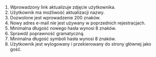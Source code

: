 1. Wprowadzony link aktualizuje zdjęcie użytkownika.
2. Użytkownik ma możliwość aktualizacji nazwy.
3. Dozwolone jest wprowadzenie 200 znaków.
4. Nowy adres e-mail nie jest używany w poprzednich rejestracjach.
5. Minimalna długość nowego hasła wynosi 8 znaków.
6. Sprawdź poprawność gramatyczną.
7. Minimalna długość symboli hasła wynosi 8 znaków.
8. Użytkownik jest wylogowany i przekierowany do strony głównej jako gość.
